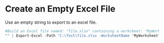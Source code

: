 # Create an Empty Excel File
Use an empty string to export to an excel file.
```powershell
#Build an Excel file named: "file.xlsx" containing a worksheet: "MyWorksheet"
"" | Export-Excel -Path "C:\Test\file.xlsx -WorksheetName "MyWorksheet" 
```
